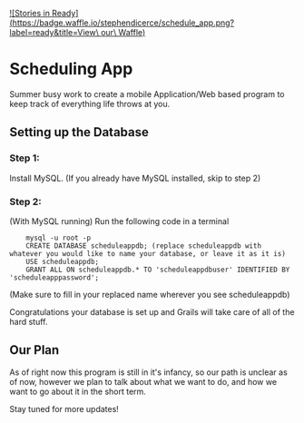  [![Stories in Ready](https://badge.waffle.io/stephendicerce/schedule_app.png?label=ready&title=View\ our\ Waffle)](https://waffle.io/stephendicerce/schedule_app?utm_source=badge)
# Scheduling App
Summer busy work to create a mobile Application/Web based program to keep track of everything life throws
at you.

## Setting up the Database

### Step 1:
Install MySQL. (If you already have MySQL installed, skip to step 2)

### Step 2:
(With MySQL running)
Run the following code in a terminal 
```
    mysql -u root -p
    CREATE DATABASE scheduleappdb; (replace scheduleappdb with whatever you would like to name your database, or leave it as it is)
    USE scheduleappdb;
    GRANT ALL ON scheduleappdb.* TO 'scheduleappdbuser' IDENTIFIED BY 'scheduleapppassword';
``` 
(Make sure to fill in your replaced name wherever you see scheduleappdb)

Congratulations your database is set up and Grails will take care of all of the hard stuff.

## Our Plan
As of right now this program is still in it's infancy, so our path is unclear as of now,
however we plan to talk about what we want to do, and how we want to go about it in the short term.

Stay tuned for more updates!
                              
